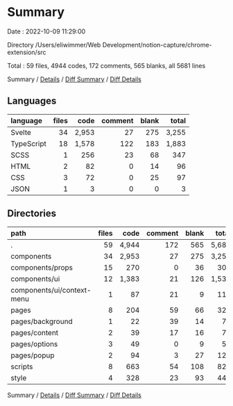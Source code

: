 # Summary

Date : 2022-10-09 11:29:00

Directory /Users/eliwimmer/Web Development/notion-capture/chrome-extension/src

Total : 59 files,  4944 codes, 172 comments, 565 blanks, all 5681 lines

Summary / [Details](details.md) / [Diff Summary](diff.md) / [Diff Details](diff-details.md)

## Languages
| language | files | code | comment | blank | total |
| :--- | ---: | ---: | ---: | ---: | ---: |
| Svelte | 34 | 2,953 | 27 | 275 | 3,255 |
| TypeScript | 18 | 1,578 | 122 | 183 | 1,883 |
| SCSS | 1 | 256 | 23 | 68 | 347 |
| HTML | 2 | 82 | 0 | 14 | 96 |
| CSS | 3 | 72 | 0 | 25 | 97 |
| JSON | 1 | 3 | 0 | 0 | 3 |

## Directories
| path | files | code | comment | blank | total |
| :--- | ---: | ---: | ---: | ---: | ---: |
| . | 59 | 4,944 | 172 | 565 | 5,681 |
| components | 34 | 2,953 | 27 | 275 | 3,255 |
| components/props | 15 | 270 | 0 | 36 | 306 |
| components/ui | 12 | 1,383 | 21 | 126 | 1,530 |
| components/ui/context-menu | 1 | 87 | 21 | 9 | 117 |
| pages | 8 | 204 | 59 | 66 | 329 |
| pages/background | 1 | 22 | 39 | 14 | 75 |
| pages/content | 2 | 39 | 17 | 16 | 72 |
| pages/options | 3 | 49 | 0 | 9 | 58 |
| pages/popup | 2 | 94 | 3 | 27 | 124 |
| scripts | 8 | 663 | 54 | 108 | 825 |
| style | 4 | 328 | 23 | 93 | 444 |

Summary / [Details](details.md) / [Diff Summary](diff.md) / [Diff Details](diff-details.md)